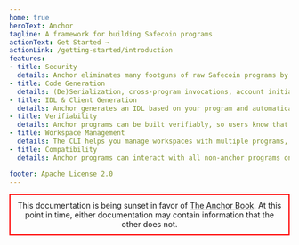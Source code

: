 ```yaml
---
home: true
heroText: Anchor
tagline: A framework for building Safecoin programs
actionText: Get Started →
actionLink: /getting-started/introduction
features:
- title: Security
  details: Anchor eliminates many footguns of raw Safecoin programs by default and allows you to add more security checks without disrupting your business logic.
- title: Code Generation
  details: (De)Serialization, cross-program invocations, account initialization, and more.
- title: IDL & Client Generation
  details: Anchor generates an IDL based on your program and automatically creates a typescript client with it.
- title: Verifiability
  details: Anchor programs can be built verifiably, so users know that the on-chain program matches the code base.
- title: Workspace Management
  details: The CLI helps you manage workspaces with multiple programs, e2e tests, and more.
- title: Compatibility
  details: Anchor programs can interact with all non-anchor programs on Safecoin.

footer: Apache License 2.0
---
```

<div style="border: 2px solid red; text-align: center; padding: 10px 10px 10px 10px; box-sizing: border-box"> This documentation is being sunset in favor of <a href="https://book.safe-anchor-lang.com" rel="noopener noreferrer" target="_blank">The Anchor Book</a>. At this point in time, either documentation may contain information that the other does not.</div>
